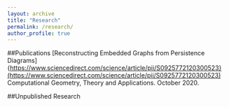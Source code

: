 ```yaml
---
layout: archive
title: "Research"
permalink: /research/
author_profile: true
---
```

##Publications
[Reconstructing Embedded Graphs from Persistence Diagrams]
{https://www.sciencedirect.com/science/article/pii/S0925772120300523}(https://www.sciencedirect.com/science/article/pii/S0925772120300523)
Computational Geometry, Theory and Applications. October 2020.

##Unpublished Research


